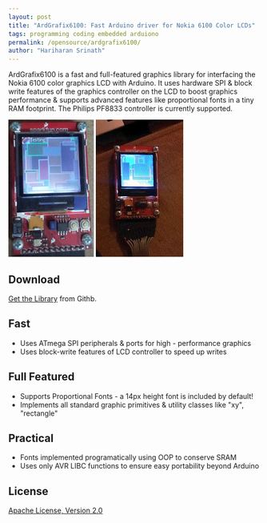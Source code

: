 ```yaml
---
layout: post
title: "ArdGrafix6100: Fast Arduino driver for Nokia 6100 Color LCDs"
tags: programming coding embedded arduiono
permalink: /opensource/ardgrafix6100/
author: "Hariharan Srinath"
---
```

ArdGrafix6100 is a fast and full-featured graphics library for interfacing the Nokia 6100 color
graphics LCD with Arduino. It uses hardware SPI & block write features of the graphics controller
on the LCD to boost graphics performance & supports advanced features like proportional fonts 
in a tiny RAM footprint. The Philips PF8833 controller is currently supported.

![ArdGrafix6100 Screenshot](/assets/images/ardgrafix6100/ardgrafix6100-pic1.jpg)
![ArdGrafix6100 Demo](/assets/images/ardgrafix6100/ardgrafix6100-video.gif)

Download
--------
[Get the Library](https://github.com/srinathh/ardgrafix6100) from Githb.

Fast
----
- Uses ATmega SPI peripherals & ports for high - performance graphics
- Uses block-write features of LCD controller to speed up writes

Full Featured
-------------
- Supports Proportional Fonts - a 14px height font is included by default!
- Implements all standard graphic primitives & utility classes like "xy", "rectangle"

Practical
---------
- Fonts implemented programatically using OOP to conserve SRAM
- Uses only AVR LIBC functions to ensure easy portability beyond Arduino

License
-------
[Apache License, Version 2.0](http://www.apache.org/licenses/LICENSE-2.0)


